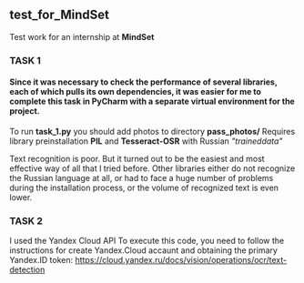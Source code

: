 ## test_for_MindSet
Test work for an internship at **MindSet**

### TASK 1
#### Since it was necessary to check the performance of several libraries, each of which pulls its own dependencies, it was easier for me to complete this task in PyCharm with a separate virtual environment for the project.
To run **task_1.py** you should add photos to directory **pass_photos/**
Requires library preinstallation **PIL** and **Tesseract-OSR** with Russian *"traineddata"*

Text recognition is poor. But it turned out to be the easiest and most effective way of all that I tried before. Other libraries either do not recognize the Russian language at all, or had to face a huge number of problems during the installation process, or the volume of recognized text is even lower.

### TASK 2
I used the Yandex Cloud API
To execute this code, you need to follow the instructions for create Yandex.Cloud accaunt and obtaining the primary Yandex.ID token:
https://cloud.yandex.ru/docs/vision/operations/ocr/text-detection

